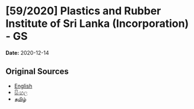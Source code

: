 # [59/2020] Plastics and Rubber Institute of Sri Lanka (Incorporation) - GS

**Date:** 2020-12-14

## Original Sources

- [English](https://documents.gov.lk/view/bills/2020/12/59-2020_E.pdf)
- [සිංහල](https://documents.gov.lk/view/bills/2020/12/59-2020_S.pdf)
- [தமிழ்](https://documents.gov.lk/view/bills/2020/12/59-2020_T.pdf)
